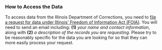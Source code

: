 ### How to Access the Data

To access data from the Illinois Department of Corrections, you need to [file a request for data under Illinois' Freedom of Information Act (FOIA)](https://www2.illinois.gov/idoc/Pages/FreedomofInformationAct.aspx). You will need to send an email including: **(1)** *your name and contact information*, along with **(2)** *a description of the records you are requesting*. Please try to be reasonably specific for the data you are looking for so that they can more easily process your request.
